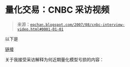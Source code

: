 <!--yml

分类：未分类

日期：2024-05-12 19:22:32

-->

# 量化交易：CNBC 采访视频

> 来源：[`epchan.blogspot.com/2007/08/cnbc-interview-video.html#0001-01-01`](http://epchan.blogspot.com/2007/08/cnbc-interview-video.html#0001-01-01)

以下是

[链接](http://www.cnbc.com/id/15840232?video=469287944)

关于我接受采访解释为何近期量化模型亏损的内容：
